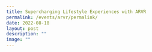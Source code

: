 ```yaml
---
title: Supercharging Lifestyle Experiences with ARVR
permalink: /events/arvr/permalink/
date: 2022-08-18
layout: post
description: ""
image: ""
---
```

